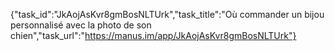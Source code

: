{"task_id":"JkAojAsKvr8gmBosNLTUrk","task_title":"Où commander un bijou personnalisé avec la photo de son chien","task_url":"https://manus.im/app/JkAojAsKvr8gmBosNLTUrk"}